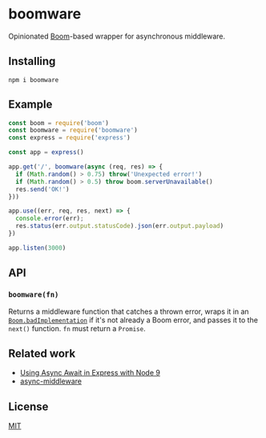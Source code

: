 # boomware

Opinionated [Boom](https://www.npmjs.com/package/boom)-based wrapper
for asynchronous middleware.

## Installing

```
npm i boomware
```

## Example

```js
const boom = require('boom')
const boomware = require('boomware')
const express = require('express')

const app = express()

app.get('/', boomware(async (req, res) => {
  if (Math.random() > 0.75) throw('Unexpected error!')
  if (Math.random() > 0.5) throw boom.serverUnavailable()
  res.send('OK!')
}))

app.use((err, req, res, next) => {
  console.error(err);
  res.status(err.output.statusCode).json(err.output.payload)
})

app.listen(3000)
```

## API

### `boomware(fn)`

Returns a middleware function that catches a thrown error, wraps it
in an [`Boom.badImplementation`](https://www.npmjs.com/package/boom#boombadimplementationmessage-data----alias-internal-)
if it's not already a Boom error, and passes it to the `next()`
function. `fn` must return a `Promise`.

## Related work

* [Using Async Await in Express with Node 9](https://medium.com/@Abazhenov/using-async-await-in-express-with-node-8-b8af872c0016)
* [async-middleware](https://www.npmjs.com/package/async-middleware)

## License

[MIT](LICENSE)
